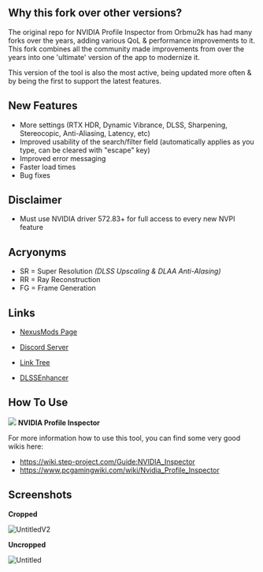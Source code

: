 ## Why this fork over other versions?
The original repo for NVIDIA Profile Inspector from Orbmu2k has had many forks over the years, adding various QoL & performance improvements to it. This fork combines all the community made improvements from over the years into one 'ultimate' version of the app to modernize it.

This version of the tool is also the most active, being updated more often & by being the first to support the latest features.

## New Features
- More settings (RTX HDR, Dynamic Vibrance, DLSS, Sharpening, Stereocopic, Anti-Aliasing, Latency, etc)
- Improved usability of the search/filter field (automatically applies as you type, can be cleared with "escape" key)
- Improved error messaging
- Faster load times
- Bug fixes

## Disclaimer

- Must use NVIDIA driver 572.83+ for full access to every new NVPI feature

## Acryonyms

- SR = Super Resolution *(DLSS Upscaling & DLAA Anti-Alasing)*
- RR = Ray Reconstruction
- FG = Frame Generation

## Links

* [NexusMods Page](https://www.nexusmods.com/site/mods/1287)

* [Discord Server](https://discord.gg/dc74er8TJF)

* [Link Tree](https://linktr.ee/Hybred)

* [DLSSEnhancer](https://www.nexusmods.com/site/mods/998)

## How To Use

![](/nspector/Images/n1-016.png) **NVIDIA Profile Inspector**

For more information how to use this tool, you can find some very good wikis here:
* https://wiki.step-project.com/Guide:NVIDIA_Inspector
* https://www.pcgamingwiki.com/wiki/Nvidia_Profile_Inspector

## Screenshots

**Cropped**

![UntitledV2](https://github.com/user-attachments/assets/89168980-2af4-46f8-9a0f-b609e11c7b91)

**Uncropped**

![Untitled](https://github.com/user-attachments/assets/e891eb82-38d2-4d18-ad44-b2f250237ec4)

